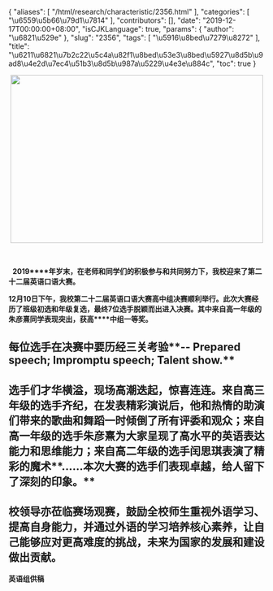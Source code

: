 {
    "aliases": [
        "/html/research/characteristic/2356.html"
    ],
    "categories": [
        "\u6559\u5b66\u79d1\u7814"
    ],
    "contributors": [],
    "date": "2019-12-17T00:00:00+08:00",
    "isCJKLanguage": true,
    "params": {
        "author": "\u6821\u529e"
    },
    "slug": "2356",
    "tags": [
        "\u5916\u8bed\u7279\u8272"
    ],
    "title": "\u6211\u6821\u7b2c22\u5c4a\u82f1\u8bed\u53e3\u8bed\u5927\u8d5b\u9ad8\u4e2d\u7ec4\u51b3\u8d5b\u987a\u5229\u4e3e\u884c",
    "toc": true
}


<img
    src="https://cdn.tfls.online/mirror/full/7a08a1f8ac02ea460fb76610ce34c1644d87ddef.jpg"
    style="display:block;margin-left:auto;margin-right:auto;"
    decoding="async"
    fetchpriority="auto"
    loading="lazy"
    height="331"
    width="497"
/>




     




   **2019****年岁末，在老师和同学们的积极参与和共同努力下，我校迎来了第二十二届英语口语大赛。**




**12****月****10****日下午，我校第二十二届英语口语大赛****高****中组决赛顺利举行。此次大赛经历了班级初选和年级复选，最终****7****位选手脱颖而出进入决赛。其中****来自高一年级的朱彦熹****同学表现突出，获****高****中组一等奖。**




 



## **每位选手在决赛中要历经三关考验****-- Prepared speech; Impromptu speech; Talent show.**


## **选手们才华横溢，现场高潮迭起，惊喜连连。来自高三年级的选手齐纪，在发表精彩演说后，他和热情的助演们带来的歌曲和舞蹈一时倾倒了所有评委和观众；来自高一年级的选手朱彦熹为大家呈现了高水平的英语表达能力和思维能力；来自高二年级的选手闰思琪表演了精彩的魔术****......本次大赛的选手们表现卓越，给人留下了深刻的印象。**







## ****校领导亦莅临赛场观赛，鼓励全校师生重视外语学习、提高自身能力，并通过外语的学习培养核心素养，让自己能够应对更高难度的挑战，未来为国家的发展和建设做出贡献。****



**英语组供稿**




  




  


  





  





  


  



  





  



